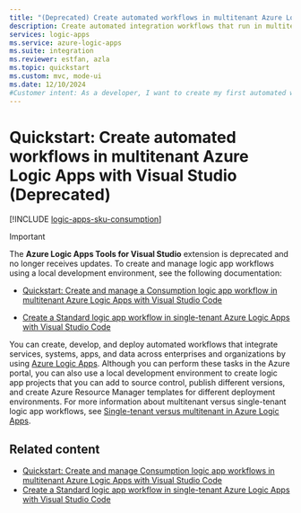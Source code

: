 ```yaml
---
title: "(Deprecated) Create automated workflows in multitenant Azure Logic Apps with Visual Studio"
description: Create automated integration workflows that run in multitenant Azure Logic Apps with Visual Studio Code.
services: logic-apps
ms.service: azure-logic-apps
ms.suite: integration
ms.reviewer: estfan, azla
ms.topic: quickstart
ms.custom: mvc, mode-ui
ms.date: 12/10/2024
#Customer intent: As a developer, I want to create my first automated workflow by using Azure Logic Apps while working in Visual Studio
---
```


# Quickstart: Create automated workflows in multitenant Azure Logic Apps with Visual Studio (Deprecated)

[!INCLUDE [logic-apps-sku-consumption](~/reusable-content/ce-skilling/azure/includes/logic-apps-sku-consumption.md)]

> [!IMPORTANT]
>
> The **Azure Logic Apps Tools for Visual Studio** extension is deprecated and no longer receives updates.
> To create and manage logic app workflows using a local development environment, see the following documentation:
>
> - [Quickstart: Create and manage a Consumption logic app workflow in multitenant Azure Logic Apps with Visual Studio Code](/azure/logic-apps/quickstart-create-logic-apps-with-visual-studio-code)
>
> - [Create a Standard logic app workflow in single-tenant Azure Logic Apps with Visual Studio Code](/azure/logic-apps/create-single-tenant-workflows-visual-studio-code)

You can create, develop, and deploy automated workflows that integrate services, systems, apps, and data across enterprises and organizations by using [Azure Logic Apps](logic-apps-overview.md). Although you can perform these tasks in the Azure portal, you can also use a local development environment to create logic app projects that you can add to source control, publish different versions, and create Azure Resource Manager templates for different deployment environments. For more information about multitenant versus single-tenant logic app workflows, see [Single-tenant versus multitenant in Azure Logic Apps](single-tenant-overview-compare.md).

## Related content

- [Quickstart: Create and manage Consumption logic app workflows in multitenant Azure Logic Apps with Visual Studio Code](/azure/logic-apps/quickstart-create-logic-apps-with-visual-studio-code)
- [Create a Standard logic app workflow in single-tenant Azure Logic Apps with Visual Studio Code](/azure/logic-apps/create-single-tenant-workflows-visual-studio-code)

